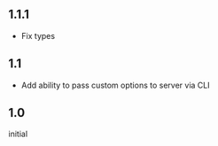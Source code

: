 ## 1.1.1
* Fix types

## 1.1
* Add ability to pass custom options to server via CLI

## 1.0

initial